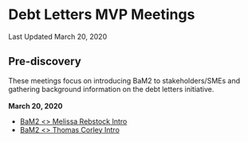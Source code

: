 # Debt Letters MVP Meetings
Last Updated March 20, 2020

## Pre-discovery
These meetings focus on introducing BaM2 to stakeholders/SMEs and gathering background information on the debt letters initiative. <br><br>
**March 20, 2020**<br>
- [BaM2 <> Melissa Rebstock Intro](https://github.com/department-of-veterans-affairs/va.gov-team/blob/master/products/debt-letters-mvp/meetings/20200320-Melissa-Rebstock-Introduction.md) 
- [BaM2 <> Thomas Corley Intro](https://github.com/department-of-veterans-affairs/va.gov-team/blob/master/products/debt-letters-mvp/meetings/20200320-Thomas-Corley-Introduction.md)
